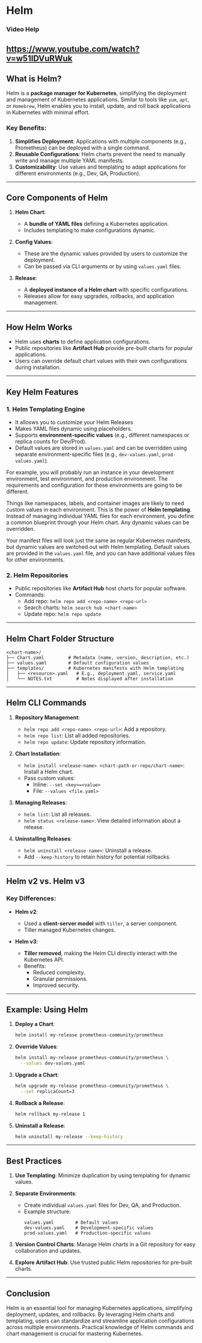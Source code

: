 # Helm

### Video Help
https://www.youtube.com/watch?v=w51lDVuRWuk
---

## **What is Helm?**
Helm is a **package manager for Kubernetes**, simplifying the deployment and management of Kubernetes applications. Similar to tools like `yum`, `apt`, or `Homebrew`, Helm enables you to install, update, and roll back applications in Kubernetes with minimal effort.

### Key Benefits:
1. **Simplifies Deployment**: Applications with multiple components (e.g., Prometheus) can be deployed with a single command.
2. **Reusable Configurations**: Helm charts prevent the need to manually write and manage multiple YAML manifests.
3. **Customizability**: Use values and templating to adapt applications for different environments (e.g., Dev, QA, Production).

---

## **Core Components of Helm**
1. **Helm Chart**:
   - A **bundle of YAML files** defining a Kubernetes application.
   - Includes templating to make configurations dynamic.
   
2. **Config Values**:
   - These are the dynamic values provided by users to customize the deployment.
   - Can be passed via CLI arguments or by using `values.yaml` files.

3. **Release**:
   - A **deployed instance of a Helm chart** with specific configurations.
   - Releases allow for easy upgrades, rollbacks, and application management.

---

## **How Helm Works**
- Helm uses **charts** to define application configurations.
- Public repositories like **Artifact Hub** provide pre-built charts for popular applications.
- Users can override default chart values with their own configurations during installation.

---

## **Key Helm Features**
### 1. **Helm Templating Engine** 
   - It allosws you to customize your Helm Releases
   - Makes YAML files dynamic using placeholders.
   - Supports **environment-specific values** (e.g., different namespaces or replica counts for Dev/Prod).
   - Default values are stored in `values.yaml` and can be overridden using separate environment-specific files (e.g., `dev-values.yaml`, `prod-values.yaml`).

For example, you will probably run an instance in your development environment, test environment, and production environment. The requirements and configuration for these environments are going to be different. 

Things like namespaces, labels, and container images are likely to need custom values in each environment. This is the power of **Helm templating**. Instead of managing individual YAML files for each environment, you define a common blueprint through your Helm chart. Any dynamic values can be overridden.

Your manifest files will look just the same as regular Kubernetes manifests, but dynamic values are switched out with Helm templating. Default values are provided in the `values.yaml` file, and you can have additional values files for other environments.


### 2. **Helm Repositories**
   - Public repositories like **Artifact Hub** host charts for popular software.
   - Commands:
     - Add repo: `helm repo add <repo-name> <repo-url>`
     - Search charts: `helm search hub <chart-name>`
     - Update repo: `helm repo update`

---

## **Helm Chart Folder Structure**
```plaintext
<chart-name>/
├── Chart.yaml         # Metadata (name, version, description, etc.)
├── values.yaml        # Default configuration values
├── templates/         # Kubernetes manifests with Helm templating
│   ├── <resource>.yaml   # E.g., deployment.yaml, service.yaml
│   └── NOTES.txt         # Notes displayed after installation
```

---

## **Helm CLI Commands**
1. **Repository Management**:
   - `helm repo add <repo-name> <repo-url>`: Add a repository.
   - `helm repo list`: List all added repositories.
   - `helm repo update`: Update repository information.

2. **Chart Installation**:
   - `helm install <release-name> <chart-path-or-repo/chart-name>`: Install a Helm chart.
   - Pass custom values:
     - Inline: `--set <key>=<value>`
     - File: `--values <file.yaml>`

3. **Managing Releases**:
   - `helm list`: List all releases.
   - `helm status <release-name>`: View detailed information about a release.

4. **Uninstalling Releases**:
   - `helm uninstall <release-name>`: Uninstall a release.
   - Add `--keep-history` to retain history for potential rollbacks.

---

## **Helm v2 vs. Helm v3**
### Key Differences:
- **Helm v2**:
  - Used a **client-server model** with `tiller`, a server component.
  - Tiller managed Kubernetes changes.

- **Helm v3**:
  - **Tiller removed**, making the Helm CLI directly interact with the Kubernetes API.
  - Benefits:
    - Reduced complexity.
    - Granular permissions.
    - Improved security.

---

## **Example: Using Helm**
1. **Deploy a Chart**:
   ```bash
   helm install my-release prometheus-community/prometheus
   ```

2. **Override Values**:
   ```bash
   helm install my-release prometheus-community/prometheus \
     --values dev-values.yaml
   ```

3. **Upgrade a Chart**:
   ```bash
   helm upgrade my-release prometheus-community/prometheus \
     --set replicaCount=3
   ```

4. **Rollback a Release**:
   ```bash
   helm rollback my-release 1
   ```

5. **Uninstall a Release**:
   ```bash
   helm uninstall my-release --keep-history
   ```

---

## **Best Practices**
1. **Use Templating**: Minimize duplication by using templating for dynamic values.
2. **Separate Environments**:
   - Create individual `values.yaml` files for Dev, QA, and Production.
   - Example structure:
     ```plaintext
     values.yaml        # Default values
     dev-values.yaml    # Development-specific values
     prod-values.yaml   # Production-specific values
     ```

3. **Version Control Charts**: Manage Helm charts in a Git repository for easy collaboration and updates.

4. **Explore Artifact Hub**: Use trusted public Helm repositories for pre-built charts.

---

## **Conclusion**
Helm is an essential tool for managing Kubernetes applications, simplifying deployment, updates, and rollbacks. By leveraging Helm charts and templating, users can standardize and streamline application configurations across multiple environments. Practical knowledge of Helm commands and chart management is crucial for mastering Kubernetes.
